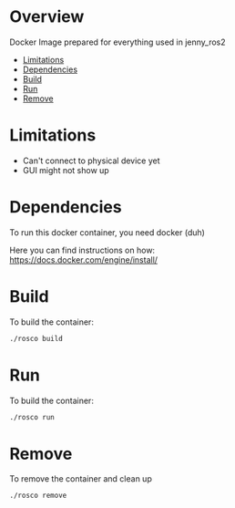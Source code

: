 # Overview
Docker Image prepared for everything used in jenny_ros2


<!-- START doctoc generated TOC please keep comment here to allow auto update -->
<!-- DON'T EDIT THIS SECTION, INSTEAD RE-RUN doctoc TO UPDATE -->

- [Limitations](#limitations)
- [Dependencies](#dependencies)
- [Build](#build)
- [Run](#run)
- [Remove](#remove)

<!-- END doctoc generated TOC please keep comment here to allow auto update -->

# Limitations
- Can't connect to physical device yet
- GUI might not show up

# Dependencies
To run this docker container, you need docker (duh)

Here you can find instructions on how: https://docs.docker.com/engine/install/

# Build
To build the container:
```sh
./rosco build
```
# Run
To build the container:
```sh
./rosco run
```
# Remove
To remove the container and clean up
```sh
./rosco remove
```
